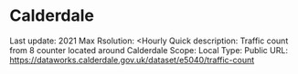 # Calderdale

Last update: 2021
Max Rsolution: <Hourly
Quick description: Traffic count from 8 counter located around Calderdale
Scope: Local
Type: Public
URL: https://dataworks.calderdale.gov.uk/dataset/e5040/traffic-count